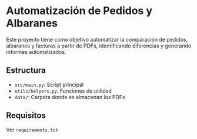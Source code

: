 # Automatización de Pedidos y Albaranes

Este proyecto tiene como objetivo automatizar la comparación de pedidos, albaranes y facturas a partir de PDFs, identificando diferencias y generando informes automatizados.

## Estructura

- `src/main.py`: Script principal
- `utils/helpers.py`: Funciones de utilidad
- `data/`: Carpeta donde se almacenan los PDFs

## Requisitos

Ver `requirements.txt`

